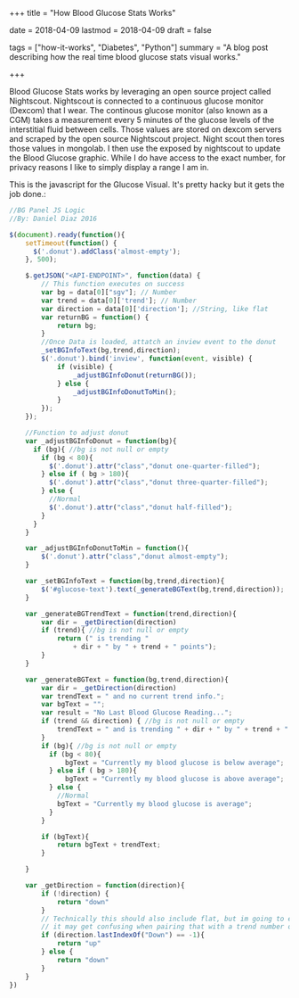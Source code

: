 +++
title = "How Blood Glucose Stats Works"

date = 2018-04-09
lastmod = 2018-04-09
draft = false

tags = ["how-it-works", "Diabetes", "Python"]
summary = "A blog post describing how the real time blood glucose stats visual works."

+++

Blood Glucose Stats works by leveraging an open source project called Nightscout. Nightscout is connected to a continuous glucose monitor (Dexcom) that I wear. The continous glucose monitor (also known as a CGM) takes a measurement every 5 minutes of the glucose levels of the interstitial fluid between cells. Those values are stored on dexcom servers and scraped by the open source Nightscout project. Night scout then tores those values in mongolab. I then use the exposed by nightscout to update the Blood Glucose graphic. While I do have access to the exact number, for privacy reasons I like to simply display a range I am in.

This is the javascript for the Glucose Visual. It's pretty hacky but it gets the job done.:
```javascript
//BG Panel JS Logic
//By: Daniel Diaz 2016

$(document).ready(function(){
    setTimeout(function() {
      $('.donut').addClass('almost-empty');
    }, 500);

    $.getJSON("<API-ENDPOINT>", function(data) {
        // This function executes on success
        var bg = data[0]["sgv"]; // Number
        var trend = data[0]['trend']; // Number
        var direction = data[0]['direction']; //String, like flat
        var returnBG = function() {
            return bg;
        }
        //Once Data is loaded, attatch an inview event to the donut
        _setBGInfoText(bg,trend,direction);
        $('.donut').bind('inview', function(event, visible) {
            if (visible) {
                _adjustBGInfoDonut(returnBG());
            } else {
                _adjustBGInfoDonutToMin();
            }
        });
    });

    //Function to adjust donut
    var _adjustBGInfoDonut = function(bg){
      if (bg){ //bg is not null or empty
        if (bg < 80){
          $('.donut').attr("class","donut one-quarter-filled");
        } else if ( bg > 180){
          $('.donut').attr("class","donut three-quarter-filled");
        } else {
          //Normal
          $('.donut').attr("class","donut half-filled");
        }
      }
    }

    var _adjustBGInfoDonutToMin = function(){
        $('.donut').attr("class","donut almost-empty");
    }

    var _setBGInfoText = function(bg,trend,direction){
        $('#glucose-text').text(_generateBGText(bg,trend,direction));
    }

    var _generateBGTrendText = function(trend,direction){
        var dir = _getDirection(direction)
        if (trend){ //bg is not null or empty
            return (" is trending "
                + dir + " by " + trend + " points");
        }
    }

    var _generateBGText = function(bg,trend,direction){
        var dir = _getDirection(direction)
        var trendText = " and no current trend info.";
        var bgText = "";
        var result = "No Last Blood Glucose Reading...";
        if (trend && direction) { //bg is not null or empty
            trendText = " and is trending " + dir + " by " + trend + " points.";
        }
        if (bg){ //bg is not null or empty
          if (bg < 80){
              bgText = "Currently my blood glucose is below average";
          } else if ( bg > 180){
              bgText = "Currently my blood glucose is above average";
          } else {
            //Normal
            bgText = "Currently my blood glucose is average";
          }
        }

        if (bgText){
            return bgText + trendText;
        }

    }

    var _getDirection = function(direction){
        if (!direction) {
            return "down"
        }
        // Technically this should also include flat, but im going to exclude it because
        // it may get confusing when pairing that with a trend number of -5 for ex.
        if (direction.lastIndexOf("Down") == -1){
            return "up"
        } else {
            return "down"
        }
    }
})
```



